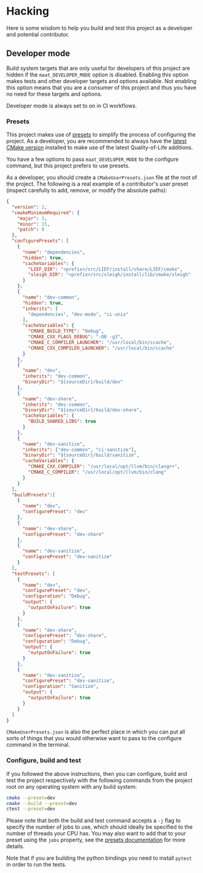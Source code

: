 # Hacking

Here is some wisdom to help you build and test this project as a developer and
potential contributor.

## Developer mode

Build system targets that are only useful for developers of this project are
hidden if the `maat_DEVELOPER_MODE` option is disabled. Enabling this
option makes tests and other developer targets and options available. Not
enabling this option means that you are a consumer of this project and thus you
have no need for these targets and options.

Developer mode is always set to on in CI workflows.

### Presets

This project makes use of [presets][1] to simplify the process of configuring
the project. As a developer, you are recommended to always have the [latest
CMake version][2] installed to make use of the latest Quality-of-Life
additions.

You have a few options to pass `maat_DEVELOPER_MODE` to the configure
command, but this project prefers to use presets.

As a developer, you should create a `CMakeUserPresets.json` file at the root of
the project. The following is a real example of a contributor's user preset (inspect carefully to add, remove, or modify the absolute paths):

```json
{
  "version": 2,
  "cmakeMinimumRequired": {
    "major": 3,
    "minor": 15,
    "patch": 0
  },
  "configurePresets": [
    {
      "name": "dependencies",
      "hidden": true,
      "cacheVariables": {
        "LIEF_DIR": "<prefix>/src/LIEF/install/share/LIEF/cmake",
        "sleigh_DIR": "<prefix>/src/sleigh/install/lib/cmake/sleigh"
      }
    },
    {
      "name": "dev-common",
      "hidden": true,
      "inherits": [
        "dependencies", "dev-mode", "ci-unix"
      ],
      "cacheVariables": {
        "CMAKE_BUILD_TYPE": "Debug",
        "CMAKE_CXX_FLAGS_DEBUG": "-O0 -g3",
        "CMAKE_C_COMPILER_LAUNCHER": "/usr/local/bin/ccache",
        "CMAKE_CXX_COMPILER_LAUNCHER": "/usr/local/bin/ccache"
      }
    },
    {
      "name": "dev",
      "inherits": "dev-common",
      "binaryDir": "${sourceDir}/build/dev"
    },
    {
      "name": "dev-share",
      "inherits": "dev-common",
      "binaryDir": "${sourceDir}/build/dev-share",
      "cacheVariables": {
        "BUILD_SHARED_LIBS": true
      }
    },
    {
      "name": "dev-sanitize",
      "inherits": ["dev-common", "ci-sanitize"],
      "binaryDir": "${sourceDir}/build/sanitize",
      "cacheVariables": {
        "CMAKE_CXX_COMPILER": "/usr/local/opt/llvm/bin/clang++",
        "CMAKE_C_COMPILER": "/usr/local/opt/llvm/bin/clang"
      }
    }
  ],
  "buildPresets":[
    {
      "name": "dev",
      "configurePreset": "dev"
    },
    {
      "name": "dev-share",
      "configurePreset": "dev-share"
    },
    {
      "name": "dev-sanitize",
      "configurePreset": "dev-sanitize"
    }
  ],
  "testPresets": [
    {
      "name": "dev",
      "configurePreset": "dev",
      "configuration": "Debug",
      "output": {
        "outputOnFailure": true
      }
    },
    {
      "name": "dev-share",
      "configurePreset": "dev-share",
      "configuration": "Debug",
      "output": {
        "outputOnFailure": true
      }
    },
    {
      "name": "dev-sanitize",
      "configurePreset": "dev-sanitize",
      "configuration": "Sanitize",
      "output": {
        "outputOnFailure": true
      }
    }
  ]
}
```

`CMakeUserPresets.json` is also the perfect place in which you can put all
sorts of things that you would otherwise want to pass to the configure command
in the terminal.

### Configure, build and test

If you followed the above instructions, then you can configure, build and test
the project respectively with the following commands from the project root on
any operating system with any build system:

```sh
cmake --preset=dev
cmake --build --preset=dev
ctest --preset=dev
```

Please note that both the build and test command accepts a `-j` flag to specify
the number of jobs to use, which should ideally be specified to the number of
threads your CPU has. You may also want to add that to your preset using the
`jobs` property, see the [presets documentation][1] for more details.

Note that if you are building the python bindings you need to install `pytest` in order to
run the tests.

[1]: https://cmake.org/cmake/help/latest/manual/cmake-presets.7.html
[2]: https://cmake.org/download/
